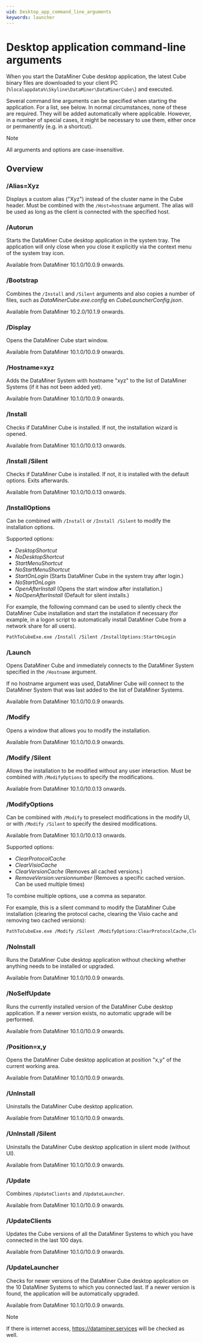 ```yaml
---
uid: Desktop_app_command_line_arguments
keywords: launcher
---
```


# Desktop application command-line arguments

When you start the DataMiner Cube desktop application, the latest Cube binary files are downloaded to your client PC (`%localappdata%\Skyline\DataMiner\DataMinerCube\`) and executed.

Several command line arguments can be specified when starting the application. For a list, see below. In normal circumstances, none of these are required. They will be added automatically where applicable. However, in a number of special cases, it might be necessary to use them, either once or permanently (e.g. in a shortcut).

> [!NOTE]
> All arguments and options are case-insensitive.

## Overview

### /Alias=Xyz

Displays a custom alias ("Xyz") instead of the cluster name in the Cube header. Must be combined with the `/Host=hostname` argument. The alias will be used as long as the client is connected with the specified host.

### /Autorun

Starts the DataMiner Cube desktop application in the system tray. The application will only close when you close it explicitly via the context menu of the system tray icon.

Available from DataMiner 10.1.0/10.0.9 onwards.

### /Bootstrap

Combines the `/Install` and `/Silent` arguments and also copies a number of files, such as *DataMinerCube.exe.config* en *CubeLauncherConfig.json*.

Available from DataMiner 10.2.0/10.1.9 onwards.

### /Display

Opens the DataMiner Cube start window.

Available from DataMiner 10.1.0/10.0.9 onwards.

### /Hostname=xyz

Adds the DataMiner System with hostname "xyz" to the list of DataMiner Systems (if it has not been added yet).

Available from DataMiner 10.1.0/10.0.9 onwards.

### /Install

Checks if DataMiner Cube is installed. If not, the installation wizard is opened.

Available from DataMiner 10.1.0/10.0.13 onwards.

### /Install /Silent

Checks if DataMiner Cube is installed. If not, it is installed with the default options. Exits afterwards.

Available from DataMiner 10.1.0/10.0.13 onwards.

### /InstallOptions

Can be combined with `/Install` or `/Install /Silent` to modify the installation options.

Supported options:

- *DesktopShortcut*
- *NoDesktopShortcut*
- *StartMenuShortcut*
- *NoStartMenuShortcut*
- *StartOnLogin* (Starts DataMiner Cube in the system tray after login.)
- *NoStartOnLogin*
- *OpenAfterInstall* (Opens the start window after installation.)
- *NoOpenAfterInstall* (Default for silent installs.)

For example, the following command can be used to silently check the DataMiner Cube installation and start the installation if necessary (for example, in a logon script to automatically install DataMiner Cube from a network share for all users).

```txt
PathToCubeExe.exe /Install /Silent /InstallOptions:StartOnLogin
```

### /Launch

Opens DataMiner Cube and immediately connects to the DataMiner System specified in the `/Hostname` argument.

If no hostname argument was used, DataMiner Cube will connect to the DataMiner System that was last added to the list of DataMiner Systems.

Available from DataMiner 10.1.0/10.0.9 onwards.

### /Modify

Opens a window that allows you to modify the installation.

Available from DataMiner 10.1.0/10.0.9 onwards.

### /Modify /Silent

Allows the installation to be modified without any user interaction. Must be combined with `/ModifyOptions` to specify the modifications.

Available from DataMiner 10.1.0/10.0.13 onwards.

### /ModifyOptions

Can be combined with `/Modify` to preselect modifications in the modify UI, or with `/Modify /Silent` to specify the desired modifications.

Available from DataMiner 10.1.0/10.0.13 onwards.

Supported options:

- *ClearProtocolCache*
- *ClearVisioCache*
- *ClearVersionCache* (Removes all cached versions.)
- *RemoveVersion:versionnumber* (Removes a specific cached version. Can be used multiple times)

To combine multiple options, use a comma as separator.

For example, this is a silent command to modify the DataMiner Cube installation (clearing the protocol cache, clearing the Visio cache and removing two cached versions):

```txt
PathToCubeExe.exe /Modify /Silent /ModifyOptions:ClearProtocolCache,ClearVisioCache,RemoveVersion:9.5.1638.4080,RemoveVersion:10.0.2042.1636
```

### /NoInstall

Runs the DataMiner Cube desktop application without checking whether anything needs to be installed or upgraded.

Available from DataMiner 10.1.0/10.0.9 onwards.

### /NoSelfUpdate

Runs the currently installed version of the DataMiner Cube desktop application. If a newer version exists, no automatic upgrade will be performed.

Available from DataMiner 10.1.0/10.0.9 onwards.

### /Position=x,y

Opens the DataMiner Cube desktop application at position "x,y" of the current working area.

Available from DataMiner 10.1.0/10.0.9 onwards.

### /UnInstall

Uninstalls the DataMiner Cube desktop application.

Available from DataMiner 10.1.0/10.0.9 onwards.

### /UnInstall /Silent

Uninstalls the DataMiner Cube desktop application in silent mode (without UI).

Available from DataMiner 10.1.0/10.0.9 onwards.

### /Update

Combines `/UpdateClients` and `/UpdateLauncher`.

Available from DataMiner 10.1.0/10.0.9 onwards.

### /UpdateClients

Updates the Cube versions of all the DataMiner Systems to which you have connected in the last 100 days.

Available from DataMiner 10.1.0/10.0.9 onwards.

### /UpdateLauncher

Checks for newer versions of the DataMiner Cube desktop application on the 10 DataMiner Systems to which you connected last. If a newer version is found, the application will be automatically upgraded.

Available from DataMiner 10.1.0/10.0.9 onwards.

> [!NOTE]
> If there is internet access, <https://dataminer.services> will be checked as well.

